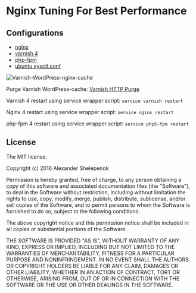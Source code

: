 # Nginx Tuning For Best Performance

## Configurations

* [nginx](https://github.com/alxshelepenok/nginx-varnish-wordpress/tree/master/nginx)
* [varnish 4](https://github.com/alxshelepenok/nginx-varnish-wordpress/tree/master/varnish)
* [php-fpm](https://github.com/alxshelepenok/nginx-varnish-wordpress/tree/master/php5-fpm)
* [ubuntu sysctl.conf](https://github.com/alxshelepenok/nginx-varnish-wordpress/tree/master/ubuntu)

![Varnish-WordPress-nginx-cache](https://i.imgur.com/wwVBB1q.png)

Purge Varnish WordPress-cache: [Varnish HTTP Purge](https://wordpress.org/plugins/varnish-http-purge/)

Varnish 4 restart using service wrapper script: `service varnish restart`

Nginx 4 restart using service wrapper script: `service nginx restart`

php-fpm 4 restart using service wrapper script: `service php5-fpm restart`

## License
The MIT license.

Copyright (c) 2016 Alexander Shelepenok

Permission is hereby granted, free of charge, to any person obtaining a copy of
this software and associated documentation files (the "Software"), to deal in
the Software without restriction, including without limitation the rights to
use, copy, modify, merge, publish, distribute, sublicense, and/or sell copies
of the Software, and to permit persons to whom the Software is furnished to do
so, subject to the following conditions:

The above copyright notice and this permission notice shall be included in all
copies or substantial portions of the Software.

THE SOFTWARE IS PROVIDED "AS IS", WITHOUT WARRANTY OF ANY KIND, EXPRESS OR
IMPLIED, INCLUDING BUT NOT LIMITED TO THE WARRANTIES OF MERCHANTABILITY,
FITNESS FOR A PARTICULAR PURPOSE AND NONINFRINGEMENT. IN NO EVENT SHALL THE
AUTHORS OR COPYRIGHT HOLDERS BE LIABLE FOR ANY CLAIM, DAMAGES OR OTHER
LIABILITY, WHETHER IN AN ACTION OF CONTRACT, TORT OR OTHERWISE, ARISING FROM,
OUT OF OR IN CONNECTION WITH THE SOFTWARE OR THE USE OR OTHER DEALINGS IN THE
SOFTWARE.
